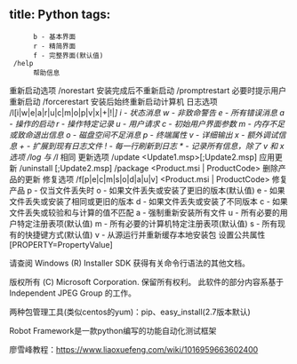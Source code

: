 title: Python
tags:
---


          b - 基本界面
          r - 精简界面
          f - 完整界面(默认值)
     /help
          帮助信息
重新启动选项
     /norestart
          安装完成后不重新启动
     /promptrestart
          必要时提示用户重新启动
     /forcerestart
          安装后始终重新启动计算机
日志选项
     /l[i|w|e|a|r|u|c|m|o|p|v|x|+|!|*] <LogFile>
          i - 状态消息
          w - 非致命警告
          e - 所有错误消息
          a - 操作的启动
          r - 操作特定记录
          u - 用户请求
          c - 初始用户界面参数
          m - 内存不足或致命退出信息
          o - 磁盘空间不足消息
          p - 终端属性
          v - 详细输出
          x - 额外调试信息
          + - 扩展到现有日志文件
          ! - 每一行刷新到日志
          * - 记录所有信息，除了 v 和 x 选项
     /log <LogFile>
          与 /l* <LogFile> 相同
更新选项
     /update <Update1.msp>[;Update2.msp]
          应用更新
     /uninstall <PatchCodeGuid>[;Update2.msp] /package <Product.msi | ProductCode>
          删除产品的更新
修复选项
     /f[p|e|c|m|s|o|d|a|u|v] <Product.msi | ProductCode>
          修复产品
          p - 仅当文件丢失时
          o - 如果文件丢失或安装了更旧的版本(默认值)
          e - 如果文件丢失或安装了相同或更旧的版本
          d - 如果文件丢失或安装了不同版本
          c - 如果文件丢失或较验和与计算的值不匹配
          a - 强制重新安装所有文件
          u - 所有必要的用户特定注册表项(默认值)
          m - 所有必要的计算机特定注册表项(默认值)
          s - 所有现有的快捷键方式(默认值)
          v - 从源运行并重新缓存本地安装包
设置公共属性
     [PROPERTY=PropertyValue]

请查阅 Windows (R) Installer SDK 获得有关命令行语法的其他文档。

版权所有 (C) Microsoft Corporation. 保留所有权利。
此软件的部分内容系基于 Independent JPEG Group 的工作。

两种包管理工具(类似centos的yum)：pip、easy_install(2.7版本默认)

Robot Framework是一款python编写的功能自动化测试框架




廖雪峰教程：https://www.liaoxuefeng.com/wiki/1016959663602400



